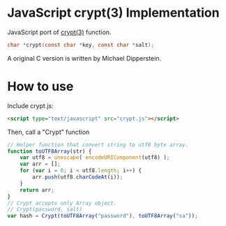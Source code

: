 JavaScript crypt(3) Implementation
===================================

JavaScript port of [crypt(3)](http://linux.die.net/man/3/crypt) function.

~~~c
char *crypt(const char *key, const char *salt);
~~~

A original C version is written by Michael Dipperstein.

How to use
===========

Include crypt.js:
```html
<script type="text/javascript" src="crypt.js"></script>
```

Then, call a "Crypt" function
```js
// Helper function that convert string to utf8 byte array.
function toUTF8Array(str) {
	var utf8 = unescape( encodeURIComponent(utf8) );
	var arr = [];
	for (var i = 0; i < utf8.length; i++) {
		arr.push(utf8.charCodeAt(i));
	}
	return arr;
}
// Crypt accepts only Array object.
// Crypt(password, salt)
var hash = Crypt(toUTF8Array("password"), toUTF8Array("sa"));
```
